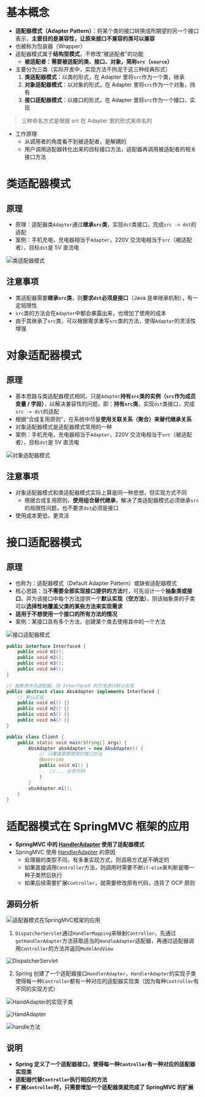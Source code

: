 # 基本概念

- **适配器模式（Adapter Pattern）**：将某个类的接口转换成所期望的另一个接口表示，**主要目的是兼容性，让原来接口不兼容的类可以兼容**
- 也被称为包装器（Wrapper）
- 适配器模式属于**结构型模式**，不修改“被适配者”的功能
  - **被适配者：需要被适配的类、接口、对象，简称`src`（`source`）**
- 主要分为三类（实际开发中，实现方法不拘泥于这三种经典形式）
  1. **类适配器模式**：以类的形式，在 Adapter 里将`src`作为一个类，继承
  2. **对象适配器模式**：以对象的形式，在 Adapter 里将`src`作为一个对象，持有
  3. **接口适配器模式**：以接口的形式，在 Adapter 里将`src`作为一个接口，实现

> 三种命名方式是根据 src 在 Adapter 里的形式来命名的

- 工作原理
  - 从调用者的角度看不到被适配者，是解耦的
  - 用户调用适配器转化出来的目标接口方法，适配器再调用被适配者的相关接口方法

# 类适配器模式

## 原理

- 原理：适配器类`Adapter`通过**继承`src`类**，实现`dst`类接口，完成`src -> dst`的适配
- 案例：手机充电，充电器相当于`Adapter`，220V 交流电相当于`src`（被适配者），目标`dst`是 5V 直流电

![类适配器模式](pics/image-20211118214214883.png)

## 注意事项

- 类适配器需要**继承`src`类**，则**要求`dst`必须是接口**（Java 是单继承机制），有一定局限性
- `src`类的方法会在`Adapter`中都会暴露出来，也增加了使用的成本
- 由于其继承了`src`类，可以根据需求重写`src`类的方法，使得`Adapter`的灵活性增强

# 对象适配器模式

## 原理

- 基本思路与类适配器模式相同，只是`Adapter`**持有`src`类的实例（`src`作为成员变量 / 字段）**，以解决兼容性的问题，即：**持有`src`类**，实现`dst`类接口，完成`src -> dst`的适配
- 根据“合成复用原则”，在系统中尽量**使用关联关系（聚合）来替代继承关系**
- 对象适配器模式是适配器模式常用的一种
- 案例：手机充电，充电器相当于`Adapter`，220V 交流电相当于`src`（被适配者），目标`dst`是 5V 直流电

![对象适配器模式](pics/image-20211118215019789.png)

## 注意事项

- 对象适配器模式和类适配器模式实际上算是同一种思想，但实现方式不同
  - 根据合成复用原则，**使用组合替代继承**，解决了类适配器模式必须继承`src`的局限性问题，也不要求`dst`必须是接口
- 使用成本更低，更灵活

# 接口适配器模式

## 原理

- 也称为：适配器模式（Default Adapter Pattern）或缺省适配器模式
- 核心思路：当**不需要全部实现接口提供的方法**时，可先设计一个**抽象类或接口**，并为该接口中每个方法提供一个**默认实现（空方法）**，则该抽象类的子类可以**选择性地覆盖父类的某些方法来实现需求**
- **适用于不想使用一个接口的所有方法的情况**
- 案例：某接口具有多个方法，创建某个类去使用其中的一个方法

![接口适配器模式](pics/image-20211118220224720.png)

```java
public interface Interface4 {
    public void m1();
    public void m2();
    public void m3();
    public void m4();
}
```

```java
// 抽象类作为适配器，将 Interface4 的方法进行默认实现
public abstract class AbsAdapter implements Interface4 {
    // 默认实现
    public void m1() {}
    public void m2() {}
    public void m3() {}
    public void m4() {}
}
```

```java
public class Client {
    public static void main(String[] args) {
        AbsAdapter absAdapter = new AbsAdapter() {
            // 只覆盖需要使用的接口方法
            @Override
            public void m1() {
                //... 业务代码
            }
        }
        absAdapter.m1();
    }
}
```

# 适配器模式在 SpringMVC 框架的应用

- **SpringMVC 中的 [HandlerAdapter](/SSM框架/SpringMVC?id=springmvc-组件解析-1) 使用了适配器模式**
- SpringMVC 使用 [HandlerAdapter](/SSM框架/SpringMVC?id=springmvc-组件解析-1) 的原因
  - 处理器的类型不同，有多重实现方式，则调用方式是不确定的
  - 如果直接调用`Controller`方法，则调用时需要不断`if-else`来判断是哪一种子类然后执行
  - 如果后续需要扩展`Controller`，就需要修改原有代码，违背了 OCP 原则

## 源码分析

![适配器模式在SpringMVC框架的应用](pics/image-20211118223046909.png)

1. `DispatcherServlet`通过`HandlerMapping`来映射`Controller`，先通过`getHandlerAdapter`方法获取适当的`HandleAdapter`适配器，再通过适配器调用`Controller`的方法并返回`ModelAndView`

![DispatcherServlet](pics/image-20211118224214475.png)

2. Spring 创建了一个适配器接口`HandlerAdapter`，`HandlerAdapter`的实现子类使得每一种`Controller`都有一种对应的适配器实现类（因为每种`Controller`有不同的实现方式）

![HandAdapter的实现子类](pics/image-20211118224313345.png)

![HandAdapter](pics/image-20211118224404280.png)

![handle方法](pics/image-20211118224433850.png)

## 说明

- **Spring 定义了一个适配器接口，使得每一种`Controller`有一种对应的适配器实现类**
- **适配器代替`Controller`执行相应的方法**
- **扩展`Controller`时，只需要增加一个适配器类就完成了 SpringMVC 的扩展**
